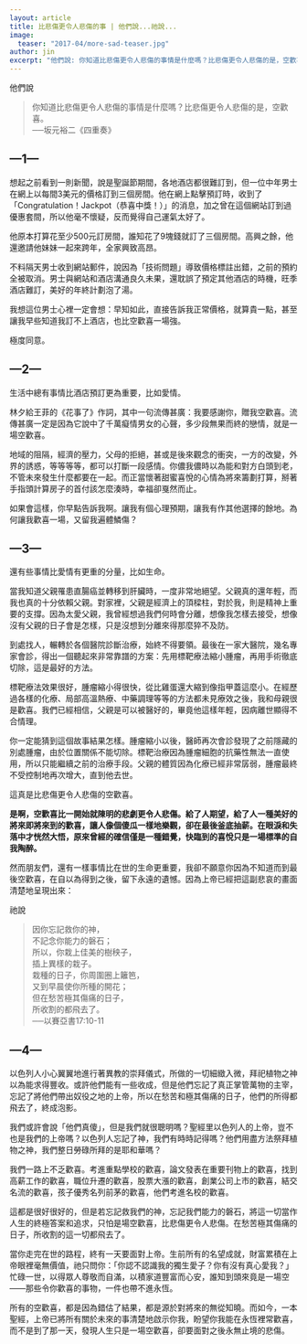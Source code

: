 ```yaml
---
layout: article
title: 比悲傷更令人悲傷的事 | 他們說...祂說...
image:
  teaser: "2017-04/more-sad-teaser.jpg"
author: jin
excerpt: "他們說: 你知道比悲傷更令人悲傷的事情是什麼嗎？比悲傷更令人悲傷的是，空歡喜。──坂元裕二《四重奏》"
---
```

他們說

> 你知道比悲傷更令人悲傷的事情是什麼嗎？比悲傷更令人悲傷的是，空歡喜。<br>
> ──坂元裕二《四重奏》

## —1—
想起之前看到一則新聞，說是聖誕節期間，各地酒店都很難訂到，但一位中年男士在網上以每間3美元的價格訂到三個房間。他在網上點擊預訂時，收到了「Congratulation！Jackpot（恭喜中獎！）」的消息，加之曾在這個網站訂到過優惠套間，所以他毫不懷疑，反而覺得自己運氣太好了。

他原本打算花至少500元訂房間，誰知花了9塊錢就訂了三個房間。高興之餘，他還邀請他妹妹一起來跨年，全家興致高昂。

不料隔天男士收到網站郵件，說因為「技術問題」導致價格標註出錯，之前的預約全被取消。男士與網站和酒店溝通良久未果，還耽誤了預定其他酒店的時機，旺季酒店難訂，美好的年終計劃泡了湯。

我想這位男士心裡一定會想：早知如此，直接告訴我正常價格，就算貴一點，甚至讓我早些知道我訂不上酒店，也比空歡喜一場強。

極度同意。

## —2—
生活中總有事情比酒店預訂更為重要，比如愛情。

林夕給王菲的《花事了》作詞，其中一句流傳甚廣：我要感謝你，贈我空歡喜。流傳甚廣一定是因為它說中了千萬癡情男女的心聲，多少段無果而終的戀情，就是一場空歡喜。

地域的阻隔，經濟的壓力，父母的拒絕，甚或是後來觀念的衝突，一方的改變，外界的誘惑，等等等等，都可以打斷一段感情。你儂我儂時以為能和對方白頭到老，不管未來發生什麼都要在一起。而正當懷著甜蜜喜悅的心情為將來籌劃打算，掰著手指頭計算房子的首付該怎麼湊時，幸福卻戛然而止。

如果會這樣，你早點告訴我啊。讓我有個心理預期，讓我有作其他選擇的餘地。為何讓我歡喜一場，又留我遍體鱗傷？

## —3—
還有些事情比愛情有更重的分量，比如生命。

當我知道父親罹患直腸癌並轉移到肝臟時，一度非常地絕望。父親真的還年輕，而我也真的十分依賴父親。對家裡，父親是經濟上的頂樑柱，對於我，則是精神上重要的支撐。因為太愛父親，我曾經想過我們何時會分離，想像我怎樣去接受，想像沒有父親的日子會是怎樣，只是沒想到分離來得那麼猝不及防。

到處找人，輾轉於各個醫院診斷治療，始終不得要領。最後在一家大醫院，幾名專家會診，得出一個聽起來非常靠譜的方案：先用標靶療法縮小腫瘤，再用手術徹底切除，這是最好的方法。

標靶療法效果很好，腫瘤縮小得很快，從比雞蛋還大縮到像指甲蓋這麼小。在經歷過各樣的化療、局部高溫熱療、中藥調理等等的方法都未見療效之後，我和母親很是歡喜。我們已經相信，父親是可以被醫好的，畢竟他這樣年輕，因病離世顯得不合情理。

你一定能猜到這個故事結果怎樣。腫瘤縮小以後，醫師再次會診發現了之前隱藏的別處腫瘤，由於位置關係不能切除。標靶治療因為腫瘤細胞的抗藥性無法一直使用，所以只能繼續之前的治療手段。父親的體質因為化療已經非常孱弱，腫瘤最終不受控制地再次增大，直到他去世。

這真是比悲傷更令人悲傷的空歡喜。

**是啊，空歡喜比一開始就陳明的悲劇更令人悲傷。給了人期望，給了人一種美好的將來即將來到的歡喜，讓人像個傻瓜一樣地樂觀，卻在最後釜底抽薪。在眼淚和失落中才恍然大悟，原來曾經的確信僅是一種錯覺，快臨到的喜悅只是一場標準的自我陶醉。**

然而朋友們，還有一樣事情比在世的生命更重要，我卻不願意你因為不知道而到最後空歡喜，在自以為得到之後，留下永遠的遺憾。因為上帝已經把這副悲哀的畫面清楚地呈現出來：

祂說

> 因你忘記救你的神，<br>
> 不記念你能力的磐石；<br>
> 所以，你栽上佳美的樹秧子，<br>
> 插上異樣的栽子。<br>
> 栽種的日子，你周圍圈上籬笆，<br>
> 又到早晨使你所種的開花；<br>
> 但在愁苦極其傷痛的日子，<br>
> 所收割的都飛去了。<br>
> ──以賽亞書17:10-11

## —4—

以色列人小心翼翼地進行著異教的崇拜儀式，所做的一切細緻入微，拜祀植物之神以為能求得豐收。或許他們能有一些收成，但是他們忘記了真正掌管萬物的主宰，忘記了將他們帶出奴役之地的上帝，所以在愁苦和極其傷痛的日子，他們的所得都飛去了，終成泡影。

我們或許會說「他們真傻」，但是我們就很聰明嗎？聖經里以色列人的上帝，豈不也是我們的上帝嗎？以色列人忘記了神，我們有時時記得嗎？他們用盡方法祭拜植物之神，我們整日勞碌所拜的是耶和華嗎？

我們一路上不乏歡喜。考進重點學校的歡喜，論文發表在重要刊物上的歡喜，找到高薪工作的歡喜，職位升遷的歡喜，股票大漲的歡喜，創業公司上市的歡喜，結交名流的歡喜，孩子優秀名列前茅的歡喜，他們考進名校的歡喜。

這都是很好很好的，但是若忘記救我們的神，忘記我們能力的磐石，將這一切當作人生的終極答案和追求，只怕是場空歡喜，比悲傷更令人悲傷。在愁苦極其傷痛的日子，所收割的這一切都飛去了。

當你走完在世的路程，終有一天要面對上帝。生前所有的名望成就，財富累積在上帝眼裡毫無價值，祂只問你：「你認不認識我的獨生愛子？你有沒有真心愛我？」忙碌一世，以得眾人尊敬而自滿，以積家道豐富而心安，誰知到頭來竟是一場空——那些令你歡喜的事物，一件也帶不進永恆。

所有的空歡喜，都是因為錯估了結果，都是源於對將來的無從知曉。而如今，一本聖經，上帝已將所有關於未來的事清楚地啟示你我，盼望你我能在永恆裡常歡喜，而不是到了那一天，發現人生只是一場空歡喜，卻要面對之後永無止境的悲傷。